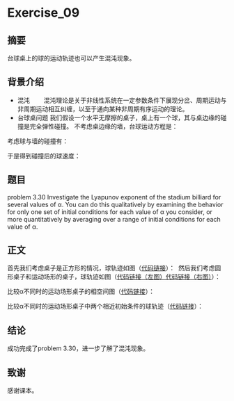 # Exercise_09

## 摘要
台球桌上的球的运动轨迹也可以产生混沌现象。

## 背景介绍
* 混沌
　　混沌理论是关于非线性系统在一定参数条件下展现分岔、周期运动与非周期运动相互纠缠，以至于通向某种非周期有序运动的理论。
* 台球桌问题
我们假设一个水平无摩擦的桌子，桌上有一个球，其与桌边缘的碰撞是完全弹性碰撞。
不考虑桌边缘的墙，台球运动方程是：

考虑球与墙的碰撞有：

于是得到碰撞后的球速度：


## 题目
problem 3.30
Investigate the Lyapunov exponent of the stadium billiard for several values of α. You can do this qualitatively by examining the behavior for only one set of initial conditions for each value of α you consider, or more quantitatively by averaging over a range of initial conditions for each value of α.

## 正文
首先我们考虑桌子是正方形的情况，球轨迹如图（[代码链接]()）：
![]()
然后我们考虑圆形桌子和运动场形的桌子，球轨迹如图（[代码链接（左图）]()[代码链接（右图）]()）：

比较α不同时的运动场形桌子的相空间图（[代码链接]()）：

比较α不同时的运动场形桌子中两个相近初始条件的球轨迹（[代码链接]()）：

## 结论
成功完成了problem 3.30，进一步了解了混沌现象。

## 致谢
感谢课本。
